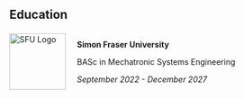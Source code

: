 ## Education

<div style="display: flex; align-items: center;">
  <img src="https://www.sfu.ca/favicon.ico" alt="SFU Logo" width="100" height="100" style="margin-right: 20px;">
  <div>
    <p><strong>Simon Fraser University</strong></p>
    <p>BASc in Mechatronic Systems Engineering</p>
    <p><em>September 2022 - December 2027</em></p>
  </div>
</div>


